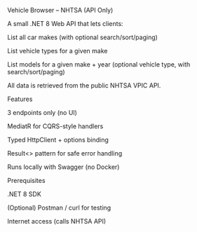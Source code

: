 Vehicle Browser – NHTSA (API Only)

A small .NET 8 Web API that lets clients:

List all car makes (with optional search/sort/paging)

List vehicle types for a given make

List models for a given make + year (optional vehicle type, with search/sort/paging)

All data is retrieved from the public NHTSA VPIC API.

Features

3 endpoints only (no UI)

MediatR for CQRS-style handlers

Typed HttpClient + options binding

Result<> pattern for safe error handling

Runs locally with Swagger (no Docker)

Prerequisites

.NET 8 SDK

(Optional) Postman / curl for testing

Internet access (calls NHTSA API)
